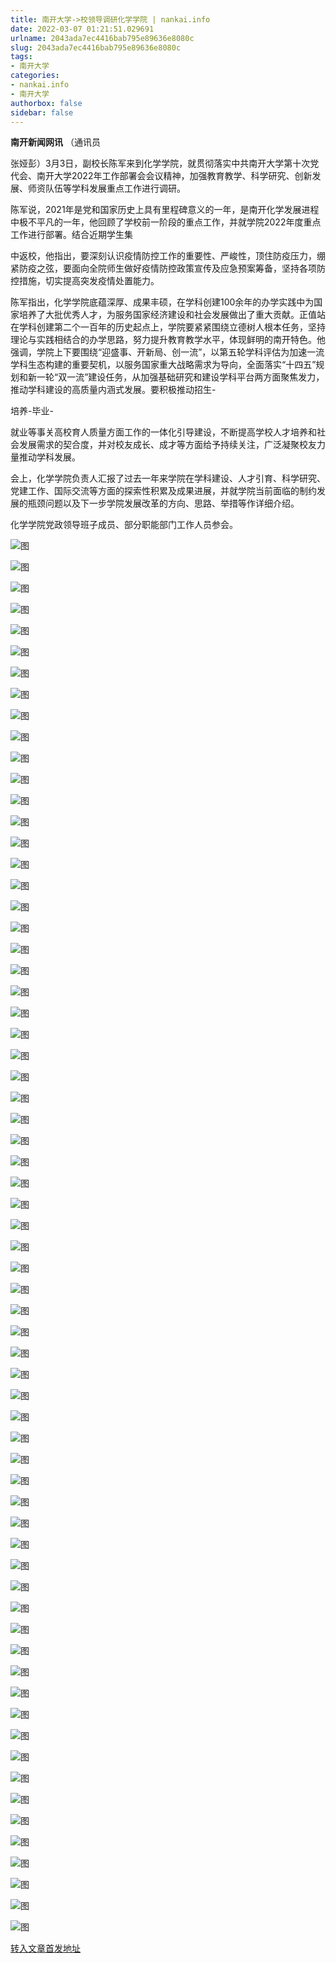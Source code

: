 ```yaml
---
title: 南开大学->校领导调研化学学院 | nankai.info
date: 2022-03-07 01:21:51.029691
urlname: 2043ada7ec4416bab795e89636e8080c
slug: 2043ada7ec4416bab795e89636e8080c
tags: 
- 南开大学
categories:
- nankai.info
- 南开大学
authorbox: false
sidebar: false
---
```

**南开新闻网讯** （通讯员

张娅彭）3月3日，副校长陈军来到化学学院，就贯彻落实中共南开大学第十次党代会、南开大学2022年工作部署会会议精神，加强教育教学、科学研究、创新发展、师资队伍等学科发展重点工作进行调研。

陈军说，2021年是党和国家历史上具有里程碑意义的一年，是南开化学发展进程中极不平凡的一年，他回顾了学校前一阶段的重点工作，并就学院2022年度重点工作进行部署。结合近期学生集
<!--more-->
中返校，他指出，要深刻认识疫情防控工作的重要性、严峻性，顶住防疫压力，绷紧防疫之弦，要面向全院师生做好疫情防控政策宣传及应急预案筹备，坚持各项防控措施，切实提高突发疫情处置能力。

陈军指出，化学学院底蕴深厚、成果丰硕，在学科创建100余年的办学实践中为国家培养了大批优秀人才，为服务国家经济建设和社会发展做出了重大贡献。正值站在学科创建第二个一百年的历史起点上，学院要紧紧围绕立德树人根本任务，坚持理论与实践相结合的办学思路，努力提升教育教学水平，体现鲜明的南开特色。他强调，学院上下要围绕“迎盛事、开新局、创一流”，以第五轮学科评估为加速一流学科生态构建的重要契机，以服务国家重大战略需求为导向，全面落实“十四五”规划和新一轮“双一流”建设任务，从加强基础研究和建设学科平台两方面聚焦发力，推动学科建设的高质量内涵式发展。要积极推动招生-

培养-毕业-

就业等事关高校育人质量方面工作的一体化引导建设，不断提高学校人才培养和社会发展需求的契合度，并对校友成长、成才等方面给予持续关注，广泛凝聚校友力量推动学科发展。

会上，化学学院负责人汇报了过去一年来学院在学科建设、人才引育、科学研究、党建工作、国际交流等方面的探索性积累及成果进展，并就学院当前面临的制约发展的瓶颈问题以及下一步学院发展改革的方向、思路、举措等作详细介绍。

化学学院党政领导班子成员、部分职能部门工作人员参会。

![图](http://news.nankai.edu.cn/ywsd/system/2022/03/04/g)

![图](http://news.nankai.edu.cn/ywsd/system/2022/03/04/p)

![图](http://news.nankai.edu.cn/ywsd/system/2022/03/04/j)

![图](http://news.nankai.edu.cn/ywsd/system/2022/03/04/)

![图](http://news.nankai.edu.cn/ywsd/system/2022/03/04/e)

![图](http://news.nankai.edu.cn/ywsd/system/2022/03/04/c)

![图](http://news.nankai.edu.cn/ywsd/system/2022/03/04/1)

![图](http://news.nankai.edu.cn/ywsd/system/2022/03/04/c)

![图](http://news.nankai.edu.cn/ywsd/system/2022/03/04/9)

![图](http://news.nankai.edu.cn/ywsd/system/2022/03/04/f)

![图](http://news.nankai.edu.cn/ywsd/system/2022/03/04/5)

![图](http://news.nankai.edu.cn/ywsd/system/2022/03/04/8)

![图](http://news.nankai.edu.cn/ywsd/system/2022/03/04/_)

![图](http://news.nankai.edu.cn/ywsd/system/2022/03/04/1)

![图](http://news.nankai.edu.cn/ywsd/system/2022/03/04/6)

![图](http://news.nankai.edu.cn/ywsd/system/2022/03/04/9)

![图](http://news.nankai.edu.cn/ywsd/system/2022/03/04/4)

![图](http://news.nankai.edu.cn/ywsd/system/2022/03/04/4)

![图](http://news.nankai.edu.cn/ywsd/system/2022/03/04/0)

![图](http://news.nankai.edu.cn/ywsd/system/2022/03/04/0)

![图](http://news.nankai.edu.cn/ywsd/system/2022/03/04/0)

![图](http://news.nankai.edu.cn/ywsd/system/2022/03/04/3)

![图](http://news.nankai.edu.cn/ywsd/system/2022/03/04/0)

![图](http://news.nankai.edu.cn/ywsd/system/2022/03/04/0)

![图](http://news.nankai.edu.cn/)

![图](http://news.nankai.edu.cn/ywsd/system/2022/03/04/9)

![图](http://news.nankai.edu.cn/ywsd/system/2022/03/04/4)

![图](http://news.nankai.edu.cn/ywsd/system/2022/03/04/4)

![图](http://news.nankai.edu.cn/)

![图](http://news.nankai.edu.cn/ywsd/system/2022/03/04/0)

![图](http://news.nankai.edu.cn/ywsd/system/2022/03/04/0)

![图](http://news.nankai.edu.cn/ywsd/system/2022/03/04/0)

![图](http://news.nankai.edu.cn/)

![图](http://news.nankai.edu.cn/ywsd/system/2022/03/04/3)

![图](http://news.nankai.edu.cn/ywsd/system/2022/03/04/0)

![图](http://news.nankai.edu.cn/ywsd/system/2022/03/04/0)

![图](http://news.nankai.edu.cn/)

![图](http://news.nankai.edu.cn/ywsd/system/2022/03/04/c)

![图](http://news.nankai.edu.cn/ywsd/system/2022/03/04/i)

![图](http://news.nankai.edu.cn/ywsd/system/2022/03/04/p)

![图](http://news.nankai.edu.cn/)

![图](http://news.nankai.edu.cn/ywsd/system/2022/03/04/n)

![图](http://news.nankai.edu.cn/ywsd/system/2022/03/04/c)

![图](http://news.nankai.edu.cn/ywsd/system/2022/03/04/)

![图](http://news.nankai.edu.cn/ywsd/system/2022/03/04/u)

![图](http://news.nankai.edu.cn/ywsd/system/2022/03/04/d)

![图](http://news.nankai.edu.cn/ywsd/system/2022/03/04/e)

![图](http://news.nankai.edu.cn/ywsd/system/2022/03/04/)

![图](http://news.nankai.edu.cn/ywsd/system/2022/03/04/i)

![图](http://news.nankai.edu.cn/ywsd/system/2022/03/04/a)

![图](http://news.nankai.edu.cn/ywsd/system/2022/03/04/k)

![图](http://news.nankai.edu.cn/ywsd/system/2022/03/04/n)

![图](http://news.nankai.edu.cn/ywsd/system/2022/03/04/a)

![图](http://news.nankai.edu.cn/ywsd/system/2022/03/04/n)

![图](http://news.nankai.edu.cn/ywsd/system/2022/03/04/)

![图](http://news.nankai.edu.cn/ywsd/system/2022/03/04/s)

![图](http://news.nankai.edu.cn/ywsd/system/2022/03/04/w)

![图](http://news.nankai.edu.cn/ywsd/system/2022/03/04/e)

![图](http://news.nankai.edu.cn/ywsd/system/2022/03/04/n)

![图](http://news.nankai.edu.cn/)

![图](http://news.nankai.edu.cn/)

![图](http://news.nankai.edu.cn/ywsd/system/2022/03/04/:)

![图](http://news.nankai.edu.cn/ywsd/system/2022/03/04/p)

![图](http://news.nankai.edu.cn/ywsd/system/2022/03/04/t)

![图](http://news.nankai.edu.cn/ywsd/system/2022/03/04/t)

![图](http://news.nankai.edu.cn/ywsd/system/2022/03/04/h)

[转入文章首发地址](http://news.nankai.edu.cn/ywsd/system/2022/03/04/030050480.shtml)